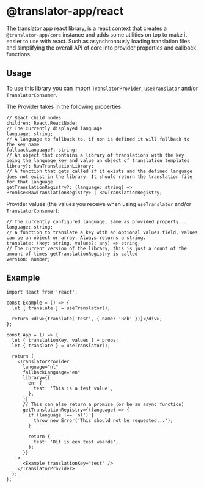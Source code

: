# @translator-app/react

The translator app react library, is a react context that creates a `@translator-app/core` instance and adds some utilities on top to make it easier to use with react. Such as asynchronously loading translation files and simplifying the overall API of core into provider properties and callback functions.

## Usage

To use this library you can import `TranslatorProvider`, `useTranslator` and/or `TranslatorConsumer`.

The Provider takes in the following properties:

```tsx
// React child nodes
children: React.ReactNode;
// The currently displayed language
language: string;
// A language to fallback to, if non is defined it will fallback to the key name
fallbackLanguage?: string;
// An object that contains a library of translations with the key being the language key and value an object of translation templates
library?: RawTranslationLibrary;
// A function that gets called if it exists and the defined language does not exist in the library. It should return the translation file for that language
getTranslationRegistry?: (language: string) => Promise<RawTranslationRegistry> | RawTranslationRegistry;
```

Provider values (the values you receive when using `useTranslator` and/or `TranslatorConsumer`):

```tsx
// The currently configured language, same as provided property...
language: string;
// A function to translate a key with an optional values field, values can be an object or array. Always returns a string.
translate: (key: string, values?: any) => string;
// The current version of the library, this is just a count of the amount of times getTranslationRegistry is called
version: number;
```

## Example

```tsx
import React from 'react';

const Example = () => {
  let { translate } = useTranslator();

  return <div>{translate('test', { name: 'Bob' })}</div>;
};

const App = () => {
  let { translationKey, values } = props;
  let { translate } = useTranslator();

  return (
    <TranslatorProvider
      language="nl"
      fallbackLanguage="en"
      library={{
        en: {
          test: 'This is a test value',
        },
      }}
      // This can also return a promise (or be an async function)
      getTranslationRegistry={(language) => {
        if (language !== 'nl') {
          throw new Error('This should not be requested...');
        }

        return {
          test: 'Dit is een test waarde',
        };
      }}
    >
      <Example translationKey="test" />
    </TranslatorProvider>
  );
};
```
